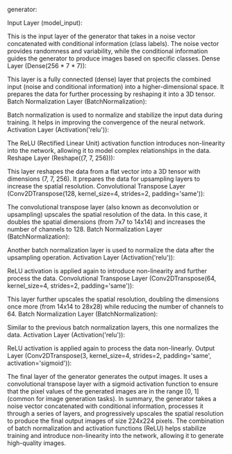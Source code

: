 generator:

Input Layer (model_input):

This is the input layer of the generator that takes in a noise vector concatenated with conditional information (class labels). The noise vector provides randomness and variability, while the conditional information guides the generator to produce images based on specific classes.
Dense Layer (Dense(256 * 7 * 7)):

This layer is a fully connected (dense) layer that projects the combined input (noise and conditional information) into a higher-dimensional space. It prepares the data for further processing by reshaping it into a 3D tensor.
Batch Normalization Layer (BatchNormalization):

Batch normalization is used to normalize and stabilize the input data during training. It helps in improving the convergence of the neural network.
Activation Layer (Activation('relu')):

The ReLU (Rectified Linear Unit) activation function introduces non-linearity into the network, allowing it to model complex relationships in the data.
Reshape Layer (Reshape((7, 7, 256))):

This layer reshapes the data from a flat vector into a 3D tensor with dimensions (7, 7, 256). It prepares the data for upsampling layers to increase the spatial resolution.
Convolutional Transpose Layer (Conv2DTranspose(128, kernel_size=4, strides=2, padding='same')):

The convolutional transpose layer (also known as deconvolution or upsampling) upscales the spatial resolution of the data. In this case, it doubles the spatial dimensions (from 7x7 to 14x14) and increases the number of channels to 128.
Batch Normalization Layer (BatchNormalization):

Another batch normalization layer is used to normalize the data after the upsampling operation.
Activation Layer (Activation('relu')):

ReLU activation is applied again to introduce non-linearity and further process the data.
Convolutional Transpose Layer (Conv2DTranspose(64, kernel_size=4, strides=2, padding='same')):

This layer further upscales the spatial resolution, doubling the dimensions once more (from 14x14 to 28x28) while reducing the number of channels to 64.
Batch Normalization Layer (BatchNormalization):

Similar to the previous batch normalization layers, this one normalizes the data.
Activation Layer (Activation('relu')):

ReLU activation is applied again to process the data non-linearly.
Output Layer (Conv2DTranspose(3, kernel_size=4, strides=2, padding='same', activation='sigmoid')):

The final layer of the generator generates the output images. It uses a convolutional transpose layer with a sigmoid activation function to ensure that the pixel values of the generated images are in the range [0, 1] (common for image generation tasks).
In summary, the generator takes a noise vector concatenated with conditional information, processes it through a series of layers, and progressively upscales the spatial resolution to produce the final output images of size 224x224 pixels. The combination of batch normalization and activation functions (ReLU) helps stabilize training and introduce non-linearity into the network, allowing it to generate high-quality images.